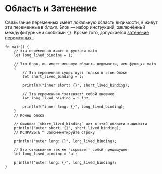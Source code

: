 # Область и Затенение

Связывание переменных имеет локальную область видимости, и живут эти переменные в *блоке*.
Блок — набор инструкций, заключённый между фигурными скобками `{}`.
Кроме того, допускается [затенение переменных.][variable-shadow].

```rust,editable,ignore,mdbook-runnable
fn main() {
    // Эта переменная живёт в функции main
    let long_lived_binding = 1;

    // Это блок, он имеет меньшую область видимости, чем функция main
    {
        // Эта переменная существует только в этом блоке
        let short_lived_binding = 2;

        println!("inner short: {}", short_lived_binding);

        // Эта переменная *затеняет* собой внешнюю
        let long_lived_binding = 5_f32;

        println!("inner long: {}", long_lived_binding);
    }
    // Конец блока

    // Ошибка! `short_lived_binding` нет в этой области видимости
    println!("outer short: {}", short_lived_binding);
    // ИСПРАВЬТЕ ^ Закомментируйте строку

    println!("outer long: {}", long_lived_binding);

    // Это связывание так же *скрывает* собой предыдущие
    let long_lived_binding = 'a';

    println!("outer long: {}", long_lived_binding);
}
```

[variable-shadow]: https://en.wikipedia.org/wiki/Variable_shadowing
